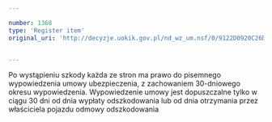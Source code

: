 ```yaml
---

number: 1368
type: 'Register item'
original_uri: 'http://decyzje.uokik.gov.pl/nd_wz_um.nsf/0/9122D0920C26DA36C12574280026D20F?OpenDocument'


---
```


Po wystąpieniu szkody każda ze stron ma prawo do pisemnego wypowiedzenia umowy ubezpieczenia, z zachowaniem 30-dniowego okresu wypowiedzenia. Wypowiedzenie umowy jest dopuszczalne tylko w ciągu 30 dni od dnia wypłaty odszkodowania lub od dnia otrzymania przez właściciela pojazdu odmowy odszkodowania
